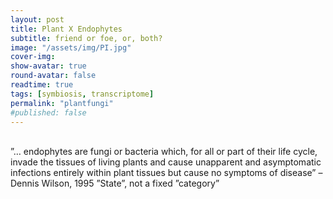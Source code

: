 ```yaml
---
layout: post
title: Plant X Endophytes
subtitle: friend or foe, or, both?
image: "/assets/img/PI.jpg"
cover-img:
show-avatar: true
round-avatar: false
readtime: true
tags: [symbiosis, transcriptome]
permalink: "plantfungi"
#published: false
---
```

<br>
”… endophytes are fungi or bacteria which, for all or part of their life cycle, invade the tissues of living plants and cause unapparent and asymptomatic infections entirely within plant tissues but cause no symptoms of disease” – Dennis Wilson, 1995
”State”, not a fixed ”category”
